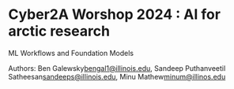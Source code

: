 # Cyber2A Worshop 2024 : AI for arctic research
ML Workflows and Foundation Models

Authors:
Ben Galewsky<bengal1@illinois.edu>, Sandeep Puthanveetil Satheesan<sandeeps@illinois.edu>, Minu Mathew<minum@illinos.edu>
